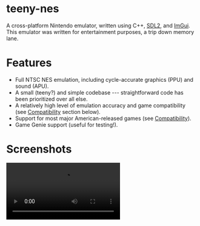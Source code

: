 # teeny-nes

A cross-platform Nintendo emulator, written using C++, [SDL2](https://github.com/libsdl-org/SDL), and [ImGui](https://github.com/ocornut/imgui). This emulator was written for entertainment purposes, a trip down memory lane.

# Features

* Full NTSC NES emulation, including cycle-accurate graphics (PPU) and sound (APU).
* A small (teeny?) and simple codebase --- straightforward code has been prioritized over all else.
* A relatively high level of emulation accuracy and game compatibility (see [Compatibility](#Compatibility) section below).
* Support for most major American-released games (see [Compatibility](#Unimplemented-Mappers)).
* Game Genie support (useful for testing!).

# Screenshots

<video src="https://github.com/user-attachments/assets/d657f1d7-0244-435f-8360-fa8490a0fb85" width="300" />

# Building

Building this emulator requires:

* CMake (tested on 3.28.3)
* SDL2, e.g.
  - `sudo apt-get install libsdl2-dev` on Debian/Ubuntu
  - `brew install sdl2` on MacOS
* C++ compiler w/ C++20 support. The following have been tested:
  - GCC 13.3.0 (Ubuntu 24.04.1 LTS)
  - Clang 18.1.3 (Ubuntu 24.04.1 LTS)

Build using CMake (from root checkout directory):

```
mkdir build
cd build
cmake .. -DCMAKE_BUILD_TYPE=Release
cmake --build . --config Release
```

Where the CMake build type should be as appropriate (e.g., `Debug` for debug builds). The above builds two executable targets:

* `teenynes` - this is the emulator application itself.
* `teenynes_test` - this is the emulator test suite.

# Controls

Only the keyboard and a single controller is supported.

| Controller Button | Keyboard Mapping |
| ----------------- | ---------------- |
| A                 | S                |
| B                 | A                |
| A Turbo           | X                |
| B Turbo           | Z                |
| Select            | Q                |
| Start             | W                |
| D-pad Up          | Up               |
| D-pad Down        | Down             |
| D-pad Left        | Left             |
| D-pad Right       | Right            |

# Compatibility

The following games have been tested (this is not a comprehensive list and the list of games which fully work is likely much longer):


| Game                          | Compatibility | Notes |
| ----------------------------- | ------------- | ----- |
| 1942                          | ✅            |       |
| Bionic Commando               | ✅            |       |
| Blades of Steel               | ✅            |       |
| Blaster Master                | ✅            |       |
| Castlevania                   | ✅            |       |
| Castlevania 2                 | ✅            |       |
| Contra                        | ✅            |       |
| Donkey Kong                   | ✅            |       |
| Double Dragon 2               | ✅            |       |
| Double Dragon 3               | ✅            |       |
| Faxanadu                      | ✅            |       |
| Final Fantasy                 | ✅            |       |
| Ghosts N Goblins              | ✅            |       |
| Gradius                       | ✅            |       |
| Guardian Legend               | ✅            |       |
| Ice Climber                   | ✅            |       |
| Ikari Warriors                | ✅            |       |
| Life Force                    | ✅            |       |
| Little Nemo: The Dream Master | ✅            |       |
| Marble Madness                | ✅            | Minor visual artifacts around text boxes at beginning of  certain levels. Fixing this requires tightening PPU/CPU timing, see https://www.nesdev.org/wiki/Tricky-to-emulate_games. |
| Mario                         | ✅            |       |
| Mario 2                       | ✅            |       |
| Mario 3                       | ✅            |       |
| Mega Man                      | ✅            |       |
| Mega Man 2                    | ✅            |       |
| Mega Man 3                    | ✅            |       |
| Metroid                       | ✅            |       |
| Ninja Gaiden                  | ✅            |       |
| Ninja Gaiden 2                | ✅            |       |
| Pinball                       | ✅            |       |
| Solstice                      | ✅            |       |
| Super Dodge Ball              | ✅            |       |
| Tetris                        | ✅            |       |
| TMNT                          | ✅            |       |
| TMNT 2                        | ✅            |       |
| Zelda                         | ✅            |       |
| Battletoads                   | ❌            | Crashes on 2nd level. Fixing this requires tightening CPU/PPU timing, as per https://www.nesdev.org/wiki/Tricky-to-emulate_games and https://forums.nesdev.org/viewtopic.php?t=6736). |

### Unimplemented Mappers

The majority of mappers for American-released Nintendo games have been implemented. In particular, these are iNES mappers 0 (NROM), 1 (MMC1), 2 (UxROM), 3 (CNROM), 4 (MMC3), and 7 (AxROM). There are large number of mappers which cover Japanese releases on the Famicom (notable examples would be the Konami VRC mappers) that are unsupported. There are two notable exceptions for American-released Nintendo game mappers that have not been implemented (yet):

| Mapper | Notes |
| ------ | ----- |
| MMC2   | This mapper was built specifically for Mike Tyson's Punch-Out. |
| MMC5   | The most notable game using this mapper is Castlevania 3, but there are a few other American releases using this mapper as noted here: https://nescartdb.com/search/advanced?ines=5 |
